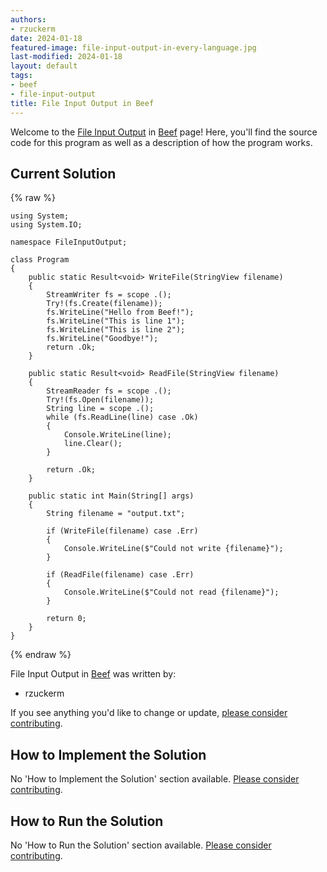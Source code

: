```yaml
---
authors:
- rzuckerm
date: 2024-01-18
featured-image: file-input-output-in-every-language.jpg
last-modified: 2024-01-18
layout: default
tags:
- beef
- file-input-output
title: File Input Output in Beef
---
```


Welcome to the [File Input Output](https://sampleprograms.io/projects/file-input-output) in [Beef](https://sampleprograms.io/languages/beef) page! Here, you'll find the source code for this program as well as a description of how the program works.

## Current Solution

{% raw %}

```beef
using System;
using System.IO;

namespace FileInputOutput;

class Program
{
    public static Result<void> WriteFile(StringView filename)
    {
        StreamWriter fs = scope .();
        Try!(fs.Create(filename));
        fs.WriteLine("Hello from Beef!");
        fs.WriteLine("This is line 1");
        fs.WriteLine("This is line 2");
        fs.WriteLine("Goodbye!");
        return .Ok;
    }

    public static Result<void> ReadFile(StringView filename)
    {
        StreamReader fs = scope .();
        Try!(fs.Open(filename));
        String line = scope .();
        while (fs.ReadLine(line) case .Ok)
        {
            Console.WriteLine(line);
            line.Clear();
        }

        return .Ok;
    }

    public static int Main(String[] args)
    {
        String filename = "output.txt";

        if (WriteFile(filename) case .Err)
        {
            Console.WriteLine($"Could not write {filename}");
        }

        if (ReadFile(filename) case .Err)
        {
            Console.WriteLine($"Could not read {filename}");
        }

        return 0;
    }
}

```

{% endraw %}

File Input Output in [Beef](https://sampleprograms.io/languages/beef) was written by:

- rzuckerm

If you see anything you'd like to change or update, [please consider contributing](https://github.com/TheRenegadeCoder/sample-programs).

## How to Implement the Solution

No 'How to Implement the Solution' section available. [Please consider contributing](https://github.com/TheRenegadeCoder/sample-programs-website).

## How to Run the Solution

No 'How to Run the Solution' section available. [Please consider contributing](https://github.com/TheRenegadeCoder/sample-programs-website).